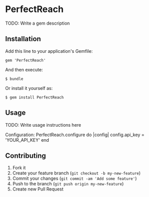 # PerfectReach

TODO: Write a gem description

## Installation

Add this line to your application's Gemfile:

    gem 'PerfectReach'

And then execute:

    $ bundle

Or install it yourself as:

    $ gem install PerfectReach

## Usage

TODO: Write usage instructions here

Configuration:
PerfectReach.configure do |config|
	config.api_key = 'YOUR_API_KEY'
end

## Contributing

1. Fork it
2. Create your feature branch (`git checkout -b my-new-feature`)
3. Commit your changes (`git commit -am 'Add some feature'`)
4. Push to the branch (`git push origin my-new-feature`)
5. Create new Pull Request
